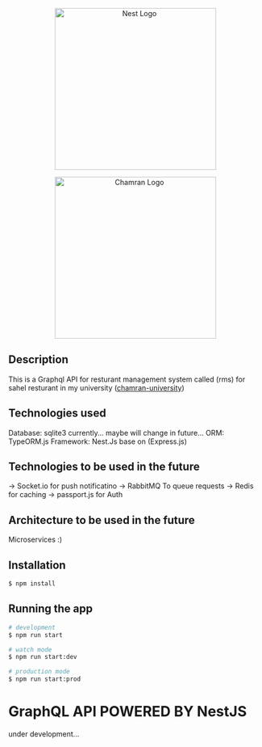 <p align="center">
  <a href="http://nestjs.com/" target="blank"><img src="https://nestjs.com/img/logo_text.svg" width="320" alt="Nest Logo" /></a>
</p>
<p align="center">
  <a href="https://scu.ac.ir/" target="blank"><img src="https://user-images.githubusercontent.com/58913940/138869819-b60e5daa-dc39-4647-b082-162d680a64b3.jpg" width="320" alt="Chamran Logo" /></a>
</p>


## Description
This is a Graphql API for resturant management system called (rms) for sahel resturant in my university ([chamran-university](https://scu.ac.ir/))


## Technologies used
Database: sqlite3 currently... maybe will change in future...
ORM: TypeORM.js
Framework: Nest.Js base on (Express.js)

## Technologies to be used in the future
-> Socket.io for push notificatino
-> RabbitMQ To queue requests
-> Redis for caching
-> passport.js for Auth

## Architecture to be used in the future
Microservices :)


## Installation

```bash
$ npm install
```

## Running the app

```bash
# development
$ npm run start

# watch mode
$ npm run start:dev

# production mode
$ npm run start:prod
```

# GraphQL API POWERED BY NestJS
under development...

